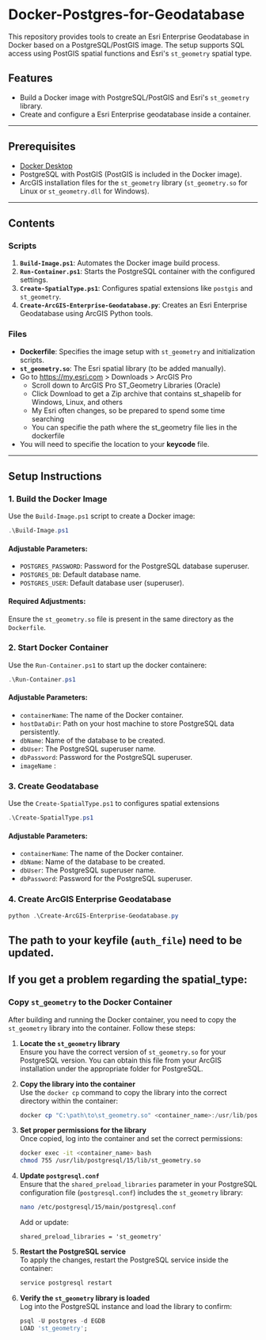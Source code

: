 # Docker-Postgres-for-Geodatabase

This repository provides tools to create an Esri Enterprise Geodatabase in Docker based on a PostgreSQL/PostGIS image. The setup supports SQL access using PostGIS spatial functions and Esri's `st_geometry` spatial type.

## Features

- Build a Docker image with PostgreSQL/PostGIS and Esri's `st_geometry` library.
- Create and configure a Esri Enterprise geodatabase inside a container.
---

## Prerequisites

- [Docker Desktop](https://www.docker.com/products/docker-desktop)
- PostgreSQL with PostGIS (PostGIS is included in the Docker image).
- ArcGIS installation files for the `st_geometry` library (`st_geometry.so` for Linux or `st_geometry.dll` for Windows).

---

## Contents

### Scripts

1. **`Build-Image.ps1`**: Automates the Docker image build process.
2. **`Run-Container.ps1`**: Starts the PostgreSQL container with the configured settings.
3. **`Create-SpatialType.ps1`**: Configures spatial extensions like `postgis` and `st_geometry`.
4. **`Create-ArcGIS-Enterprise-Geodatabase.py`**: Creates an Esri Enterprise Geodatabase using ArcGIS Python tools.

### Files

- **Dockerfile**: Specifies the image setup with `st_geometry` and initialization scripts.
- **`st_geometry.so`**: The Esri spatial library (to be added manually).
- Go to https://my.esri.com > Downloads > ArcGIS Pro
   - Scroll down to ArcGIS Pro ST_Geometry Libraries (Oracle)
   - Click Download to get a Zip archive that contains st_shapelib for Windows, Linux, and others
   - My Esri often changes, so be prepared to spend some time searching
   - You can specifie the path where the st_geometry file lies in the dockerfile
-  You will need to specifie the location to your **keycode** file.
---

## Setup Instructions

### 1. Build the Docker Image

Use the `Build-Image.ps1` script to create a Docker image:

```powershell
.\Build-Image.ps1
```
#### Adjustable Parameters:
- `POSTGRES_PASSWORD`: Password for the PostgreSQL database superuser.
- `POSTGRES_DB`: Default database name.
- `POSTGRES_USER`: Default database user (superuser).
#### Required Adjustments:
Ensure the `st_geometry.so` file is present in the same directory as the `Dockerfile`.

### 2. Start Docker Container
Use the `Run-Container.ps1` to start up the docker containere:

```powershell
.\Run-Container.ps1
```
#### Adjustable Parameters:
- `containerName`: The name of the Docker container.
- `hostDataDir`: Path on your host machine to store PostgreSQL data persistently.
- `dbName`: Name of the database to be created.
- `dbUser`: The PostgreSQL superuser name.
- `dbPassword`: Password for the PostgreSQL superuser.
-  `imageName` : 

### 3. Create Geodatabase

Use the `Create-SpatialType.ps1` to configures spatial extensions
```powershell
.\Create-SpatialType.ps1
```
#### Adjustable Parameters:
- `containerName`: The name of the Docker container.
- `dbName`: Name of the database to be created.
- `dbUser`: The PostgreSQL superuser name.
- `dbPassword`: Password for the PostgreSQL superuser.

### 4. Create ArcGIS Enterprise Geodatabase
```powershell
python .\Create-ArcGIS-Enterprise-Geodatabase.py
```
The path to your keyfile (`auth_file`)  need to be updated.
-------------------------------------------------------------------------------------------------------------------------------------
## If you get a problem regarding the spatial_type:

### Copy `st_geometry` to the Docker Container

After building and running the Docker container, you need to copy the `st_geometry` library into the container. Follow these steps:

1. **Locate the `st_geometry` library**  
   Ensure you have the correct version of `st_geometry.so` for your PostgreSQL version. You can obtain this file from your ArcGIS installation under the appropriate folder for PostgreSQL.

2. **Copy the library into the container**  
   Use the `docker cp` command to copy the library into the correct directory within the container:
   ```powershell
   docker cp "C:\path\to\st_geometry.so" <container_name>:/usr/lib/postgresql/15/lib/st_geometry.so
   ```

3. **Set proper permissions for the library**  
   Once copied, log into the container and set the correct permissions:
   ```bash
   docker exec -it <container_name> bash
   chmod 755 /usr/lib/postgresql/15/lib/st_geometry.so
   ```

4. **Update `postgresql.conf`**  
   Ensure that the `shared_preload_libraries` parameter in your PostgreSQL configuration file (`postgresql.conf`) includes the `st_geometry` library:
   ```bash
   nano /etc/postgresql/15/main/postgresql.conf
   ```
   Add or update:
   ```
   shared_preload_libraries = 'st_geometry'
   ```

5. **Restart the PostgreSQL service**  
   To apply the changes, restart the PostgreSQL service inside the container:
   ```bash
   service postgresql restart
   ```

6. **Verify the `st_geometry` library is loaded**  
   Log into the PostgreSQL instance and load the library to confirm:
   ```sql
   psql -U postgres -d EGDB
   LOAD 'st_geometry';
   ```